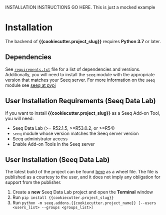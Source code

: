 INSTALLATION INSTRUCTIONS GO HERE. This is just a mocked example

# Installation

The backend of **{{cookiecutter.project_slug}}** requires **Python 3.7** or later.

## Dependencies

See [`requirements.txt`](https://github.com/seeq12/{{cookiecutter.project_slug}}/tree/master/requirements.txt) file 
for a list of
dependencies and versions. Additionally, you will need to install the `seeq` module with the appropriate version that
matches your Seeq server. For more information on the `seeq` module see [seeq at pypi](https://pypi.org/project/seeq/)

## User Installation Requirements (Seeq Data Lab)

If you want to install **{{cookiecutter.project_slug}}** as a Seeq Add-on Tool, you will need:

- Seeq Data Lab (>= R52.1.5, >=R53.0.2, or >=R54)
- `seeq` module whose version matches the Seeq server version
- Seeq administrator access
- Enable Add-on Tools in the Seeq server

## User Installation (Seeq Data Lab)

The latest build of the project can be found [here](https://pypi.org/project/{{cookiecutter.project_slug}}/) as a wheel file. The
file is published as a courtesy to the user, and it does not imply any obligation for support from the publisher.

1. Create a **new** Seeq Data Lab project and open the **Terminal** window
2. Run `pip install {{cookiecutter.project_slug}}`
3. Run `python -m seeq.addons.{{cookiecutter.project_name}} [--users <users_list> --groups <groups_list>]`
